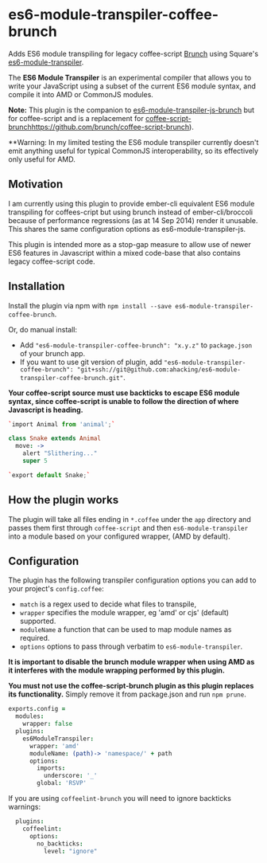 # es6-module-transpiler-coffee-brunch

Adds ES6 module transpiling for legacy coffee-script [Brunch](http://brunch.io) using Square's [es6-module-transpiler](https://github.com/square/es6-module-transpiler).

The **ES6 Module Transpiler** is an experimental compiler that allows you to write your JavaScript using a subset of the current ES6 module syntax, and compile it into AMD or CommonJS modules.

**Note:** This plugin is the companion to [es6-module-transpiler-js-brunch](https://github.com/ahacking/es6-module-transpiler-js-brunch) but for coffee-script and is a replacement for [coffee-script-brunch]()https://github.com/brunch/coffee-script-brunch).

**Warning: In my limited testing the ES6 module transpiler currently doesn't emit anything useful for typical CommonJS interoperability, so its effectively only useful for AMD.

## Motivation
I am currently using this plugin to provide ember-cli equivalent ES6 module transpiling for coffees-cript but using brunch instead of ember-cli/broccoli because of performance regressions (as at 14 Sep 2014) render it unusable.  This shares the same configuration options as es6-module-transpiler-js.

This plugin is intended more as a stop-gap measure to allow use of newer ES6 features in Javascript within a mixed code-base that also contains legacy coffee-script code.

## Installation
Install the plugin via npm with `npm install --save es6-module-transpiler-coffee-brunch`.

Or, do manual install:

* Add `"es6-module-transpiler-coffee-brunch": "x.y.z"` to `package.json` of your brunch app.
* If you want to use git version of plugin, add
`"es6-module-transpiler-coffee-brunch": "git+ssh://git@github.com:ahacking/es6-module-transpiler-coffee-brunch.git"`.

**Your coffee-script source must use backticks to escape ES6 module syntax, since coffee-script is unable to follow the direction of where Javascript is heading.**

```coffeescript
`import Animal from 'animal';`

class Snake extends Animal
  move: ->
    alert "Slithering..."
    super 5

`export default Snake;`
```

## How the plugin works
The plugin will take all files ending in `*.coffee` under the `app` directory and passes them first through `coffee-script` and then `es6-module-transpiler` into a module based on your configured wrapper, (AMD by default).


## Configuration

The plugin has the following transpiler configuration options you can add to your project's `config.coffee`:
* `match` is a regex used to decide what files to transpile,
* `wrapper` specifies the module wrapper, eg 'amd' or cjs' (default) supported.
* `moduleName` a function that can be used to map module names as required.
* `options` options to pass through verbatim to `es6-module-transpiler`.

**It is important to disable the brunch module wrapper when using AMD as it interferes with the module wrapping performed by this plugin.**

**You must not use the coffee-script-brunch plugin as this plugin replaces its functionality.** Simply remove it from package.json and run ``npm prune``.

```coffeescript
exports.config = 
  modules:
    wrapper: false
  plugins:
    es6ModuleTranspiler:
      wrapper: 'amd'
      moduleName: (path)-> 'namespace/' + path
      options:
        imports:
          underscore: '_'
        global: 'RSVP'
```

If you are using ``coffeelint-brunch`` you will need to ignore backticks warnings:
```coffeescript
  plugins:
    coffeelint:
      options:
        no_backticks:
          level: "ignore"

```



